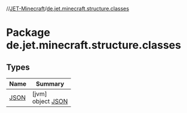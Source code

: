//[JET-Minecraft](../../index.md)/[de.jet.minecraft.structure.classes](index.md)

# Package de.jet.minecraft.structure.classes

## Types

| Name | Summary |
|---|---|
| [JSON](-j-s-o-n/index.md) | [jvm]<br>object [JSON](-j-s-o-n/index.md) |
